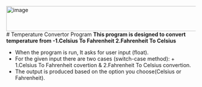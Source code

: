 <img width="748" height="67" alt="image" src="https://github.com/user-attachments/assets/6b8e8070-72a6-41e3-b5f1-0c709ea5ca39" /># Temperature Convertor Program
**This program is designed to convert temperature from -1.Celsius To Fahrenheit 2.Fahrenheit To Celsius**

+ When the program is run, It asks for user input (float).
+ For the given input there are two cases (switch-case method):
      + 1.Celsius To Fahrenheit covertion & 2.Fahrenheit To Celsius convertion.
+ The output is produced based on the option you choose(Celsius or Fahrenheit).
